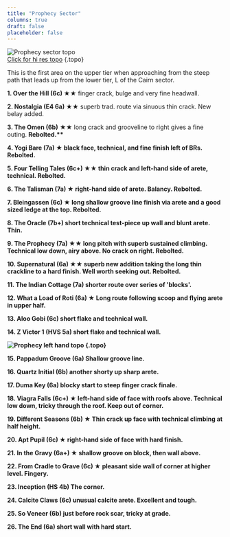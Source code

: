 ```yaml
---
title: "Prophecy Sector"
columns: true
draft: false
placeholder: false
---
```


            
![Prophecy sector topo](/img/peak/buxton/Harpur-Hill_Prophecy-Sector.jpg)  
[Click for hi res topo](/img/peak/buxton/Harpur-Hill_Prophecy-Sector_Hires.jpg)
{.topo}

This is the first area on the upper tier when approaching from the steep path that leads up from the lower tier, L of the Cairn sector.

**1. Over the Hill (6c) &starf;&starf;** finger crack, bulge and very fine headwall. 

**2. Nostalgia (E4 6a) &starf;&starf;** superb trad. route via sinuous thin crack. New belay added. 

**3. The Omen (6b)** &starf;&starf; long crack and grooveline to right gives a fine outing. <b><span class="new">Rebolted.</span>** 

**4. Yogi Bare (7a) &starf;** black face, technical, and fine finish left of BRs. <span class="new">Rebolted.</span>

**5. Four Telling Tales (6c+) &starf;&starf;** thin crack and left-hand side of arete, technical. <span class="new">Rebolted.</span>

**6. The Talisman (7a) &starf;** right-hand side of arete. Balancy. <span class="new">Rebolted.</span>

**7. Bleingassen (6c) &starf;** long shallow groove line finish via arete and a good sized ledge at the top. <span class="new">Rebolted.</span>

**8. The Oracle (7b+)** short technical test-piece up wall and blunt arete. Thin.

**9. The Prophecy (7a)** &starf;&starf; long pitch with superb sustained climbing. Technical low down, airy above. No crack on right. <span class="new">Rebolted.</span>

**10. Supernatural (6a)** &starf;&starf; superb new addition taking the long thin crackline to a hard finish. Well worth seeking out. <span class="new">Rebolted.</span>

**11. The Indian Cottage (7a)** shorter route over series of 'blocks'.

**12. What a Load of Roti (6a)** &starf; Long route following scoop and flying arete in upper half.

**13. Aloo Gobi (6c)** short flake and technical wall. 

**14. Z Victor 1 (HVS 5a)** short flake and technical wall. 


![Prophecy left hand topo](/img/peak/buxton/Harpur-Hill_Prophecy-Sector-LH.jpg)
{.topo}

**15. Pappadum Groove (6a)** Shallow groove line.

**16. Quartz Initial (6b)** another shorty up sharp arete.

**17. Duma Key (6a)** blocky start to steep finger crack finale.

**18. Viagra Falls (6c+) &starf;** left-hand side of face with roofs above. Technical low down, tricky through the roof. Keep out of corner.

**19. Different Seasons (6b) &starf;** Thin crack up face with technical climbing at half height.

**20. Apt Pupil (6c) &starf;** right-hand side of face with hard finish.

**21. In the Gravy (6a+) &starf;** shallow groove on block, then wall above.

**22. From Cradle to Grave (6c) &starf;** pleasant side wall of corner at higher level. Fingery.

**23. Inception (HS 4b)** The corner.

**24. Calcite Claws (6c)** unusual calcite arete. Excellent and tough.

**25. So Veneer (6b)** just before rock scar, tricky at grade.

**26. The End (6a)** short wall with hard start.

